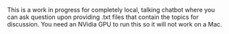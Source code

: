 This is a work in progress for completely local, talking chatbot where you can ask question upon providing .txt files that contain the topics for discussion.  You need an NVidia GPU to run this so it will not work on a Mac.
